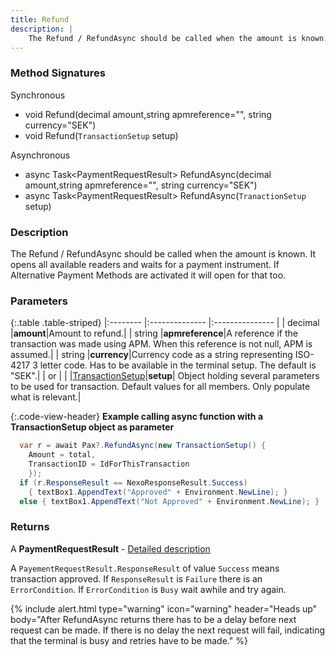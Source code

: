 ```yaml
---
title: Refund
description: |
    The Refund / RefundAsync should be called when the amount is known.
---
```

### Method Signatures

Synchronous

*   void Refund(decimal amount,string apmreference="", string currency="SEK")
*   void Refund(`TransactionSetup` setup)

Asynchronous

*   async Task\<PaymentRequestResult\> RefundAsync(decimal amount,string apmreference="", string currency="SEK")
*   async Task\<PaymentRequestResult\> RefundAsync(`TranactionSetup` setup)

### Description

The Refund / RefundAsync should be called when the amount is known. It opens all available readers and waits for a payment instrument. If Alternative Payment Methods are activated it will open for that too.

### Parameters

{:.table .table-striped}
|:-------- |:-------------- |:--------------- |
| decimal |**amount**|Amount to refund.|
| string |**apmreference**|A reference if the transaction was made using APM. When this reference is not null, APM is assumed.|
| string |**currency**|Currency code as a string representing ISO-4217 3 letter code. Has to be available in the terminal setup. The default is "SEK".|
| or | |
|[TransactionSetup][transactionsetup]|**setup**| Object holding several parameters to be used for transaction. Default values for all members. Only populate what is relevant.|

{:.code-view-header}
**Example calling async function with a TransactionSetup object as parameter**

```c#
  var r = await Pax?.RefundAsync(new TransactionSetup() { 
    Amount = total,
    TransactionID = IdForThisTransaction
    });
  if (r.ResponseResult == NexoResponseResult.Success) 
    { textBox1.AppendText("Approved" + Environment.NewLine); }
  else { textBox1.AppendText("Not Approved" + Environment.NewLine); }
```

### Returns

A **PaymentRequestResult** - [Detailed description][paymentrequestresult]

A `PayementRequestResult.ResponseResult` of value `Success` means transaction approved.
If `ResponseResult` is `Failure` there is an `ErrorCondition`. If `ErrorCondition` is `Busy` wait awhile and try again.

{% include alert.html type="warning" icon="warning" header="Heads up"
body="After RefundAsync returns there has to be a delay before next request can be made. If there is no delay the next request will fail, indicating that the terminal is busy and retries have to be made."
%}

[transactionsetup]: /pax-terminal/NET/transactionsetup
[paymentrequestresult]: ./paymentasync

